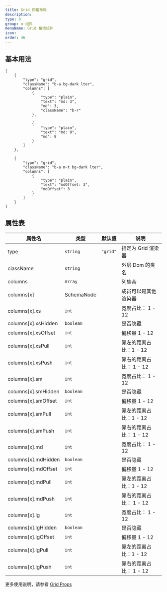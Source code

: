 ```yaml
---
title: Grid 网格布局
description:
type: 0
group: ⚙ 组件
menuName: Grid 格线组件
icon:
order: 46
---
```


## 基本用法

```schema: scope="body"
[
    {
        "type": "grid",
        "className": "b-a bg-dark lter",
        "columns": [
            {
                "type": "plain",
                "text": "md: 3",
                "md": 3,
                "className": "b-r"
            },

            {
                "type": "plain",
                "text": "md: 9",
                "md": 9
            }
        ]
    },

    {
        "type": "grid",
        "className": "b-a m-t bg-dark lter",
        "columns": [
            {
                "type": "plain",
                "text": "mdOffset: 3",
                "mdOffset": 3
            }
        ]
    }
]
```

## 属性表

| 属性名              | 类型                              | 默认值   | 说明                    |
| ------------------- | --------------------------------- | -------- | ----------------------- |
| type                | `string`                          | `"grid"` | 指定为 Grid 渲染器      |
| className           | `string`                          |          | 外层 Dom 的类名         |
| columns             | `Array`                           |          | 列集合                  |
| columns[x]          | [SchemaNode](../types/schemanode) |          | 成员可以是其他渲染器    |
| columns[x].xs       | `int`                             |          | 宽度占比： 1 - 12       |
| columns[x].xsHidden | `boolean`                         |          | 是否隐藏                |
| columns[x].xsOffset | `int`                             |          | 偏移量 1 - 12           |
| columns[x].xsPull   | `int`                             |          | 靠左的距离占比：1 - 12  |
| columns[x].xsPush   | `int`                             |          | 靠右的距离占比： 1 - 12 |
| columns[x].sm       | `int`                             |          | 宽度占比： 1 - 12       |
| columns[x].smHidden | `boolean`                         |          | 是否隐藏                |
| columns[x].smOffset | `int`                             |          | 偏移量 1 - 12           |
| columns[x].smPull   | `int`                             |          | 靠左的距离占比：1 - 12  |
| columns[x].smPush   | `int`                             |          | 靠右的距离占比： 1 - 12 |
| columns[x].md       | `int`                             |          | 宽度占比： 1 - 12       |
| columns[x].mdHidden | `boolean`                         |          | 是否隐藏                |
| columns[x].mdOffset | `int`                             |          | 偏移量 1 - 12           |
| columns[x].mdPull   | `int`                             |          | 靠左的距离占比：1 - 12  |
| columns[x].mdPush   | `int`                             |          | 靠右的距离占比： 1 - 12 |
| columns[x].lg       | `int`                             |          | 宽度占比： 1 - 12       |
| columns[x].lgHidden | `boolean`                         |          | 是否隐藏                |
| columns[x].lgOffset | `int`                             |          | 偏移量 1 - 12           |
| columns[x].lgPull   | `int`                             |          | 靠左的距离占比：1 - 12  |
| columns[x].lgPush   | `int`                             |          | 靠右的距离占比： 1 - 12 |

更多使用说明，请参看 [Grid Props](https://react-bootstrap.github.io/layout/grid/#col-props)
